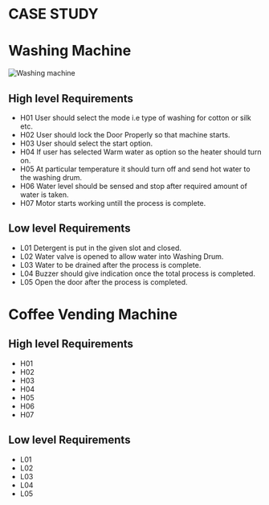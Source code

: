 # CASE STUDY
# Washing Machine 

![Washing machine ](https://user-images.githubusercontent.com/46933088/154832531-ab398332-a358-49de-b93e-37e37c8ce79b.png)

## High level Requirements
* H01 User should select the mode i.e type of washing for cotton or silk etc.
* H02 User should lock the Door Properly so that machine starts.
* H03 User should select the start option.
* H04 If user has selected Warm water as option so the heater should turn on.
* H05 At particular temperature it should turn off and send hot water to the  washing drum. 
* H06 Water level should be sensed and stop after required amount of water is taken.
* H07 Motor starts working untill the process is complete.

## Low level Requirements
* L01 Detergent is put in the given slot and closed.
* L02 Water valve is opened to allow water into Washing Drum.
* L03 Water to be drained after the process is complete.
* L04 Buzzer should give indication once the total process is completed.
* L05 Open the door after the process is completed.

# Coffee Vending Machine



## High level Requirements
* H01 
* H02 
* H03 
* H04 
* H05 
* H06
* H07 

## Low level Requirements
* L01 
* L02 
* L03
* L04 
* L05 